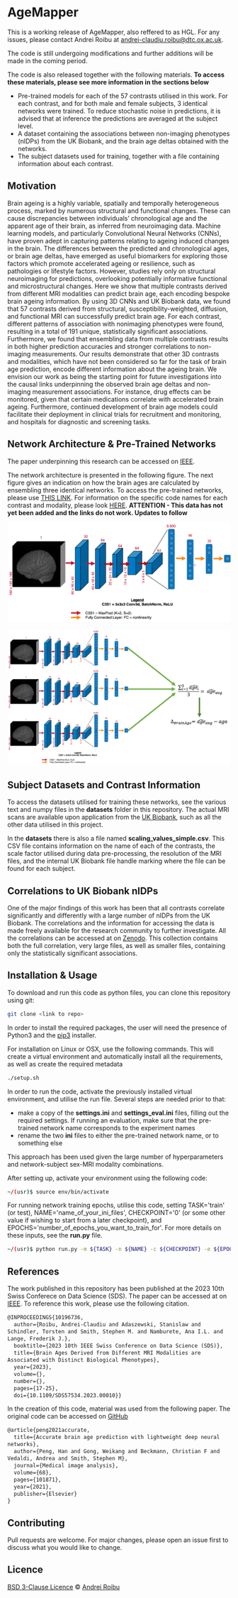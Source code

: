 # AgeMapper

This is a working release of AgeMapper, also reffered to as HGL. For any issues, please contact Andrei Roibu at andrei-claudiu.roibu@dtc.ox.ac.uk. 

The code is still undergoing modifications and further additions will be made in the coming period.

The code is also released together with the following materials. **To access these materials, please see more information in the sections below** 

* Pre-trained models for each of the 57 contrasts utilised in this work. For each contrast, and for both male and female subjects, 3 identical networks were trained. To reduce stochastic noise in predictions, it is advised that at inference the predictions are averaged at the subject level.
* A dataset containing the associations between non-imaging phenotypes (nIDPs) from the UK Biobank, and the brain age deltas obtained with the networks.
* The subject datasets used for training, together with a file containing information about each contrast.

## Motivation

Brain ageing is a highly variable, spatially and temporally heterogeneous process, marked by numerous structural and functional changes. These can cause discrepancies between individuals’ chronological age and the apparent age of their brain, as inferred from neuroimaging data. Machine learning models, and particularly Convolutional Neural Networks (CNNs), have proven adept in capturing patterns relating to ageing induced changes in the brain. The differences between the predicted and chronological ages, or brain age deltas, have emerged as useful biomarkers for exploring those factors which promote accelerated ageing or resilience, such as pathologies or lifestyle factors. However, studies rely only on structural neuroimaging for predictions, overlooking potentially informative functional and microstructural changes. Here we show that multiple contrasts derived from different MRI modalities can predict brain age, each encoding bespoke brain ageing information. By using 3D CNNs and UK Biobank data, we found that 57 contrasts derived from structural, susceptibility-weighted, diffusion, and functional MRI can successfully predict brain age. For each contrast, different patterns of association with nonimaging phenotypes were found, resulting in a total of 191 unique, statistically significant associations. Furthermore, we found that ensembling data from multiple contrasts results in both higher prediction accuracies and stronger correlations to non-imaging measurements. Our results demonstrate that other 3D contrasts and modalities, which have not been considered so far for the task of brain age prediction, encode different information about the ageing brain. We envision our work as being the starting point for future investigations into the causal links underpinning the observed brain age deltas and non-imaging measurement associations. For instance, drug effects can be monitored, given that certain medications correlate with accelerated brain ageing. Furthermore, continued development of brain age models could facilitate their deployment in clinical trials for recruitment and monitoring, and hospitals for diagnostic and screening tasks.

## Network Architecture & Pre-Trained Networks

The paper underpinning this research can be accessed on [IEEE](https://ieeexplore.ieee.org/abstract/document/10196736).

The network architecture is presented in the following figure. The next figure gives an indication on how the brain ages are calculated by ensembling three identical networks. To access the pre-trained networks, please use [THIS LINK](). For information on the specific code names for each contrast and modality, please look [HERE]().  **ATTENTION - This data has not yet been added and the links do not work. Updates to follow** 

![network architecture](/figures/HGL.png)

![network architecture](/figures/HGLensemble.png)


## Subject Datasets and Contrast Information

To access the datasets utilised for training these networks, see the various text and numpy files in the __datasets__ folder in this repository. The actual MRI scans are available upon application from the [UK Biobank](https://www.ukbiobank.ac.uk), such as all the other data utilised in this project. 

In the __datasets__ there is also a file named __scaling_values_simple.csv__. This CSV file contains information on the name of each of the contrasts, the scale factor utilised during data pre-processing, the resolution of the MRI files, and the internal UK Biobank file handle marking where the file can be found for each subject.

## Correlations to UK Biobank nIDPs

One of the major findings of this work has been that all contrasts correlate significantly and differently with a large number of nIDPs from the UK Biobank. The correlations and the information for accessing the data is made freely available for the research community to further investigate. All the correlations can be accessed at on [Zenodo](https://doi.org/10.5281/zenodo.8110876). This collection contains both the full correlation, very large files, as well as smaller files, containing only the statistically significant associations. 

## Installation & Usage
To download and run this code as python files, you can clone this repository using git:

```bash
git clone <link to repo>
```

In order to install the required packages, the user will need the presence of Python3 and the [pip3](https://pip.pypa.io/en/stable/) installer. 

For installation on Linux or OSX, use the following commands. This will create a virtual environment and automatically install all the requirements, as well as create the required metadata

```bash
./setup.sh
```

In order to run the code, activate the previously installed virtual environment, and utilise the run file. Several steps are needed prior to that:
* make a copy of the __settings.ini__ and __settings_eval.ini__ files, filling out the required settings. If running an evaluation, make sure that the pre-trained network name corresponds to the experiment names
* rename the two __ini__ files to either the pre-trained network name, or to something else

This approach has been used given the large number of hyperparameters and network-subject sex-MRI modality combinations.

After setting up, activate your environment using the following code:

```bash
~/(usr)$ source env/bin/activate
```

For running network training epochs, utilise this code, setting TASK='train' (or test), NAME='name_of_your_ini_files', CHECKPOINT='0' (or some other value if wishing to start from a later checkpoint), and EPOCHS='number_of_epochs_you_want_to_train_for'. For more details on these inputs, see the __run.py__ file.

```bash
~/(usr)$ python run.py -m ${TASK} -n ${NAME} -c ${CHECKPOINT} -e ${EPOCHS}
```


## References

The work published in this repository has been published at the 2023 10th Swiss Conferece on Data Science (SDS). The paper can be accessed at on [IEEE](https://ieeexplore.ieee.org/abstract/document/10196736). To reference this work, please use the following citation.

```
@INPROCEEDINGS{10196736,
  author={Roibu, Andrei-Claudiu and Adaszewski, Stanislaw and Schindler, Torsten and Smith, Stephen M. and Namburete, Ana I.L. and Lange, Frederik J.},
  booktitle={2023 10th IEEE Swiss Conference on Data Science (SDS)}, 
  title={Brain Ages Derived from Different MRI Modalities are Associated with Distinct Biological Phenotypes}, 
  year={2023},
  volume={},
  number={},
  pages={17-25},
  doi={10.1109/SDS57534.2023.00010}}
```

In the creation of this code, material was used from the following paper. The original code can be accessed on [GitHub](https://github.com/ha-ha-ha-han/UKBiobank_deep_pretrain/)

```
@article{peng2021accurate,
  title={Accurate brain age prediction with lightweight deep neural networks},
  author={Peng, Han and Gong, Weikang and Beckmann, Christian F and Vedaldi, Andrea and Smith, Stephen M},
  journal={Medical image analysis},
  volume={68},
  pages={101871},
  year={2021},
  publisher={Elsevier}
}
```
## Contributing
Pull requests are welcome. For major changes, please open an issue first to discuss what you would like to change.

## Licence
[BSD 3-Clause Licence](https://opensource.org/licenses/BSD-3-Clause) © [Andrei Roibu](https://github.com/AndreiRoibu)
